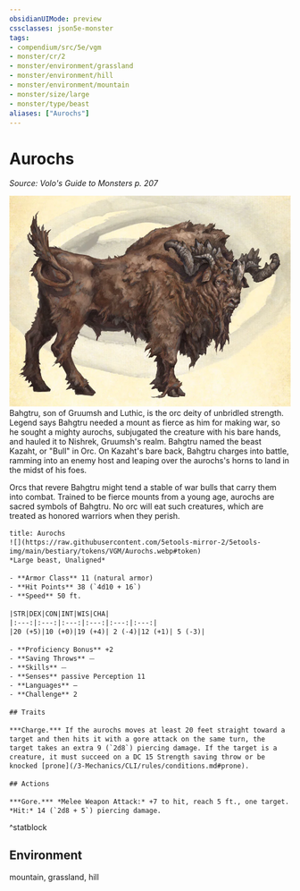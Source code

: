 ```yaml
---
obsidianUIMode: preview
cssclasses: json5e-monster
tags:
- compendium/src/5e/vgm
- monster/cr/2
- monster/environment/grassland
- monster/environment/hill
- monster/environment/mountain
- monster/size/large
- monster/type/beast
aliases: ["Aurochs"]
---
```

# Aurochs
*Source: Volo's Guide to Monsters p. 207*  

![](https://raw.githubusercontent.com/5etools-mirror-2/5etools-img/main/bestiary/VGM/Aurochs.webp#right)  
Bahgtru, son of Gruumsh and Luthic, is the orc deity of unbridled strength. Legend says Bahgtru needed a mount as fierce as him for making war, so he sought a mighty aurochs, subjugated the creature with his bare hands, and hauled it to Nishrek, Gruumsh's realm. Bahgtru named the beast Kazaht, or "Bull" in Orc. On Kazaht's bare back, Bahgtru charges into battle, ramming into an enemy host and leaping over the aurochs's horns to land in the midst of his foes.

Orcs that revere Bahgtru might tend a stable of war bulls that carry them into combat. Trained to be fierce mounts from a young age, aurochs are sacred symbols of Bahgtru. No orc will eat such creatures, which are treated as honored warriors when they perish.


```ad-statblock
title: Aurochs
![](https://raw.githubusercontent.com/5etools-mirror-2/5etools-img/main/bestiary/tokens/VGM/Aurochs.webp#token)
*Large beast, Unaligned*

- **Armor Class** 11 (natural armor)
- **Hit Points** 38 (`4d10 + 16`) 
- **Speed** 50 ft.

|STR|DEX|CON|INT|WIS|CHA|
|:---:|:---:|:---:|:---:|:---:|:---:|
|20 (+5)|10 (+0)|19 (+4)| 2 (-4)|12 (+1)| 5 (-3)|

- **Proficiency Bonus** +2
- **Saving Throws** ⏤
- **Skills** ⏤
- **Senses** passive Perception 11
- **Languages** —
- **Challenge** 2

## Traits

***Charge.*** If the aurochs moves at least 20 feet straight toward a target and then hits it with a gore attack on the same turn, the target takes an extra 9 (`2d8`) piercing damage. If the target is a creature, it must succeed on a DC 15 Strength saving throw or be knocked [prone](/3-Mechanics/CLI/rules/conditions.md#prone).

## Actions

***Gore.*** *Melee Weapon Attack:* +7 to hit, reach 5 ft., one target. *Hit:* 14 (`2d8 + 5`) piercing damage.
```
^statblock

## Environment

mountain, grassland, hill